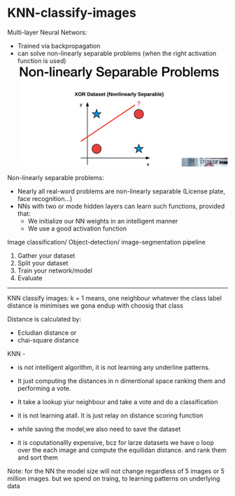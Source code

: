 # KNN-classify-images

Multi-layer Neural Networs:
- Trained via backpropagation
- can solve non-linearly separable problems (when the right activation function is used)
![img.png](img.png)

Non-linearly separable problems:
- Nearly all real-word problems are non-linearly separable (License plate, face recognition...)
- NNs with two or mode hidden layers can learn such functions, provided that:
    - We initialize our NN weights in an intelligent manner
    - We use a good activation function

Image classification/ Object-detection/ image-segmentation pipeline
1. Gather your dataset
2. Split your dataset
3. Train your network/model
4. Evaluate

-------------------------------------------
KNN classify images:
k = 1 means, one neighbour
whatever the class label distance is minimises we gona endup with choosig that class

Distance is calculated by:
- Ecludian distance or
- chai-square distance

KNN - 
- is not intelligent algorithm, it is not learning any underline patterns.
- It just computing the distances in n dimentional space ranking them and performing a vote.
- It take a lookup yiur neighbour and take a vote and do a classification

- it is not learning atall. It is just relay on distance scoring function
- while saving the model,we also need to save the dataset
- it is coputationallly expensive, bcz for larze datasets we have o loop over the each image and compute the 
equilidan distance. and rank them and sort them

Note: for the NN the model size will not change regardless of 5 images or 5 million images. but we spend on traing,
to learning patterns on underlying data

